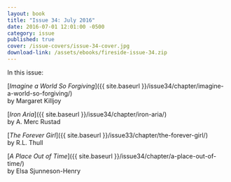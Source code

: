 ```yaml
---
layout: book
title: "Issue 34: July 2016"
date: 2016-07-01 12:01:00 -0500
category: issue
published: true
cover: /issue-covers/issue-34-cover.jpg
download-link: /assets/ebooks/fireside-issue-34.zip
---
```


In this issue:

[_Imagine a World So Forgiving_]({{ site.baseurl }}/issue34/chapter/imagine-a-world-so-forgiving/)<br/>
by Margaret Killjoy

[_Iron Aria_]({{ site.baseurl }}/issue34/chapter/iron-aria/) <br/>
by A. Merc Rustad

[*The Forever Girl*]({{ site.baseurl }}/issue33/chapter/the-forever-girl/)<br/>
by R.L. Thull

[_A Place Out of Time_]({{ site.baseurl }}/issue34/chapter/a-place-out-of-time/)<br/>
by Elsa Sjunneson-Henry
